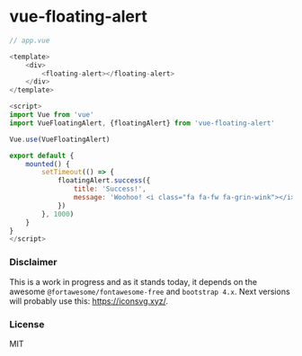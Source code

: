 # vue-floating-alert

```js
// app.vue

<template>
    <div>   
        <floating-alert></floating-alert>
    </div>
</template>

<script>
import Vue from 'vue'
import VueFloatingAlert, {floatingAlert} from 'vue-floating-alert'

Vue.use(VueFloatingAlert)

export default {
    mounted() {
        setTimeout(() => {
            floatingAlert.success({
                title: 'Success!',
                message: 'Woohoo! <i class="fa fa-fw fa-grin-wink"></i>'
            })
        }, 1000)
    }
}
</script>
```

### Disclaimer

This is a work in progress and as it stands today, it depends on the awesome `@fortawesome/fontawesome-free` and `bootstrap 4.x`. Next versions will probably use this: https://iconsvg.xyz/.


### License

MIT